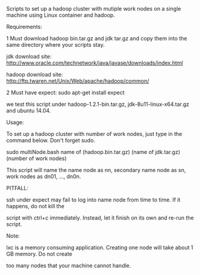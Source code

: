 Scripts to set up a hadoop cluster with mutiple work nodes on a single machine using Linux container and hadoop. 

Requirements:

1 Must download hadoop bin.tar.gz and jdk tar.gz and copy them into the same directory where your scripts stay. 

jdk download site: http://www.oracle.com/technetwork/java/javase/downloads/index.html 

hadoop download site: http://ftp.twaren.net/Unix/Web/apache/hadoop/common/

2 Must have expect: sudo apt-get install expect

we test this script under hadoop-1.2.1-bin.tar.gz, jdk-8u11-linux-x64.tar.gz and ubuntu 14.04. 

Usage: 

To set up a hadoop cluster with number of work nodes, just type in the command below. Don't forget sudo. 

sudo multiNode.bash name of (hadoop.bin.tar.gz) (name of jdk.tar.gz) (number of work nodes)

This script will name the name node as nn, secondary name node as sn, work nodes as dn01, ..., dn0n. 

PITFALL:

ssh under expect may fail to log into name node from time to time. If it happens, do not kill the 

script with ctrl+c immediately. Instead, let it finish on its own and re-run the script. 

Note: 

lxc is a memory consuming application. Creating one node will take about 1 GB memory. Do not create 

too many nodes that your machine cannot handle. 

